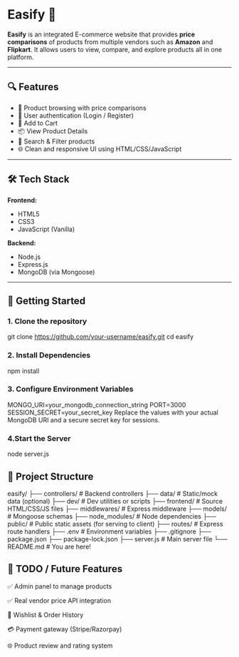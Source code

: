 # Easify 🛒

**Easify** is an integrated E-commerce website that provides **price comparisons** of products from multiple vendors such as **Amazon** and **Flipkart**. It allows users to view, compare, and explore products all in one platform.

---

## 🔍 Features

- 🛒 Product browsing with price comparisons
- 🔐 User authentication (Login / Register)
- 🧾 Add to Cart
- 📦 View Product Details
- 🔎 Search & Filter products
- 🌐 Clean and responsive UI using HTML/CSS/JavaScript

---

## 🛠️ Tech Stack

**Frontend:**
- HTML5
- CSS3
- JavaScript (Vanilla)

**Backend:**
- Node.js
- Express.js
- MongoDB (via Mongoose)

---

## 🚀 Getting Started

### 1. Clone the repository
git clone https://github.com/your-username/easify.git
cd easify

### 2. Install Dependencies
npm install

### 3. Configure Environment Variables
MONGO_URI=your_mongodb_connection_string
PORT=3000
SESSION_SECRET=your_secret_key
Replace the values with your actual MongoDB URI and a secure secret key for sessions.

### 4.Start the Server
node server.js


## 📁 Project Structure
easify/
├── controllers/ # Backend controllers
├── data/ # Static/mock data (optional)
├── dev/ # Dev utilities or scripts
├── frontend/ # Source HTML/CSS/JS files
├── middlewares/ # Express middleware
├── models/ # Mongoose schemas
├── node_modules/ # Node dependencies
├── public/ # Public static assets (for serving to client)
├── routes/ # Express route handlers
├── .env # Environment variables
├── .gitignore
├── package.json
├── package-lock.json
├── server.js # Main server file
└── README.md # You are here!

## 📌 TODO / Future Features

✅ Admin panel to manage products

✅ Real vendor price API integration

🔄 Wishlist & Order History

💳 Payment gateway (Stripe/Razorpay)

🌐 Product review and rating system

